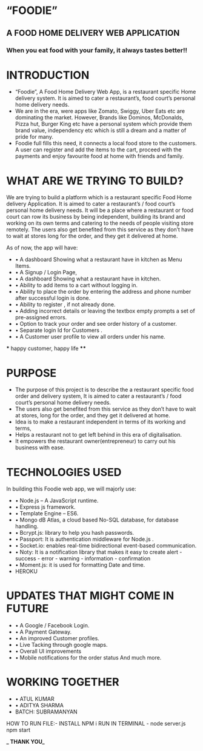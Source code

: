 # “FOODIE”

## A FOOD HOME DELIVERY WEB APPLICATION

### When you eat food with your family, it always tastes better!!

# INTRODUCTION

- “Foodie”, A Food Home Delivery Web App, is a restaurant specific Home delivery system. It is aimed to cater a restaurant’s, food court’s personal home delivery needs.
- We are in the era, were apps like Zomato, Swiggy, Uber Eats etc are dominating the market. However, Brands like Dominos, McDonalds, Pizza hut, Burger King etc have a personal system which provide them brand value, independency etc which is still a dream and a matter of pride for many.
- Foodie full fills this need, it connects a local food store to the customers. A user can register and add the items to the cart, proceed with the payments and enjoy favourite food at home with friends and family.

# WHAT ARE WE TRYING TO BUILD?

We are trying to build a platform which is a restaurant specific Food Home delivery Application. It is aimed to cater a restaurant’s / food court’s personal home delivery needs.
It will be a place where a restaurant or food court can row its business by being independent, building its brand and working on its own terms and catering to the needs of people visiting store remotely.
The users also get benefited from this service as they don’t have to wait at stores long for the order, and they get it delivered at home.

As of now, the app will have:

- • A dashboard Showing what a restaurant have in kitchen as Menu Items.
- • A Signup / Login Page,
- • A dashboard Showing what a restaurant have in kitchen.
- • Ability to add items to a cart without logging in.
- • Ability to place the order by entering the address and phone number after successful login is done.
- • Ability to register , if not already done.
- • Adding incorrect details or leaving the textbox empty prompts a set of pre-assigned errors.
- • Option to track your order and see order history of a customer.
- • Separate login Id for Customers .
- • A Customer user profile to view all orders under his name.


**\*** happy customer, happy life **\*\***

# PURPOSE

- The purpose of this project is to describe the a restaurant specific food order and delivery system, It is aimed to cater a restaurant’s / food court’s personal home delivery needs.
- The users also get benefited from this service as they don’t have to wait at stores, long for the order, and they get it delivered at home.
- Idea is to make a restaurant independent in terms of its working and terms,
- Helps a restaurant not to get left behind in this era of digitalisation.
- It empowers the restaurant owner(entrepreneur) to carry out his business with ease.

# TECHNOLOGIES USED

In building this Foodie web app, we will majorly use:

- • Node.js – A JavaScript runtime.
- • Express js framework.
- • Template Engine – ES6.
- • Mongo dB Atlas, a cloud based No-SQL database, for database handling.
- • Bcrypt.js: library to help you hash passwords.
- • Passport: It is authentication middleware for Node.js .
- • Socket.io: enables real-time bidirectional event-based communication.
- • Noty: It is a notification library that makes it easy to create alert - success - error - warning - information - confirmation
- • Moment.js: it is used for formatting Date and time.
-   HEROKU

# UPDATES THAT MIGHT COME IN FUTURE

- • A Google / Facebook Login.
- • A Payment Gateway.
- • An improved Customer profiles.
- • Live Tacking through google maps.
- • Overall UI improvements
- • Mobile notifications for the order status
  And much more.

# WORKING TOGETHER

- • ATUL KUMAR
- • ADITYA SHARMA
- BATCH: SUBRAMANYAN

HOW TO RUN FILE:-
INSTALL NPM i
RUN IN TERMINAL - node server.js   npm start



**_ THANK YOU_**
